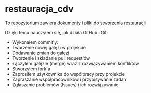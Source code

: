 # restauracja_cdv
To repozytorium zawiera dokumenty i pliki do stworzenia restauracji

Dzięki temu nauczyłem się, jak działa GitHub i Git:
- Wykonałem commit'y:
- Tworzenie nowej gałęzi w projekcie 
- Dodawanie zmian do gałęzi
- Tworzenie i składanie pull request'ów 
- Łączyłem gałęzie (merge) wraz z rozwiązywaniem konfliktów
- Stworzyłem fork'a
- Zaprosiłem użytkownika do współpracy przy projekcie
- Zapraszanie współpracowników i przypisywanie zadań 
- Zgłaszanie problemów (Issues) i ich rozwiązywanie
